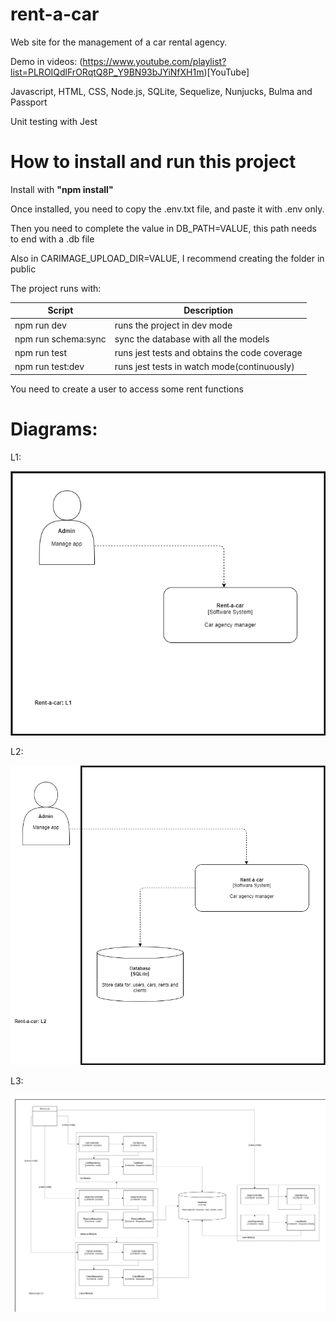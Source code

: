 # rent-a-car
Web site for the management of a car rental agency.

Demo in videos: (https://www.youtube.com/playlist?list=PLROIQdlFrORqtQ8P_Y9BN93bJYiNfXH1m)[YouTube]

Javascript, HTML, CSS, Node.js, SQLite, Sequelize, Nunjucks, Bulma and Passport

Unit testing with Jest

# How to install and run this project

Install with **"npm install"**

Once installed, you need to copy the .env.txt file, and paste it with .env only. 

Then you need to complete the value in DB_PATH=VALUE, this path needs to end with a .db file

Also in CARIMAGE_UPLOAD_DIR=VALUE, I recommend creating the folder in public

The project runs with:

Script | Description
------------ | -------------
npm run dev | runs the project in dev mode
npm run schema:sync | sync the database with all the models
npm run test | runs jest tests and obtains the code coverage
npm run test:dev | runs jest tests in watch mode(continuously)

You need to create a user to access some rent functions

# Diagrams:

L1:

![L1](L1.png)

L2:

![L2](L2.png)

L3:

![L3](L3.png)
